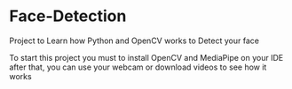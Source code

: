# Face-Detection
Project to Learn how Python and OpenCV works to Detect your face

To start this project you must to install OpenCV and MediaPipe on your IDE after that, you can use your webcam or download videos to see how it works
